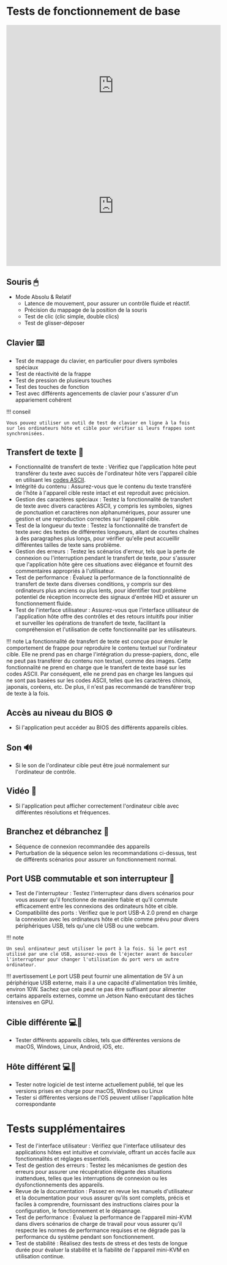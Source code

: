 # Tests de fonctionnement de base

<iframe width="560" height="315" src="https://www.youtube.com/embed/m7OpUem0zqY?si=3kHl1kmk6VQRnPu7" title="YouTube video player" frameborder="0" allow="accelerometer; autoplay; clipboard-write; encrypted-media; gyroscope; picture-in-picture; web-share" referrerpolicy="strict-origin-when-cross-origin" allowfullscreen></iframe>

<iframe width="560" height="315" src="https://www.youtube.com/embed/ERzpGtRvP2o?si=2DQrHqk-GhzvvL24" title="YouTube video player" frameborder="0" allow="accelerometer; autoplay; clipboard-write; encrypted-media; gyroscope; picture-in-picture; web-share" referrerpolicy="strict-origin-when-cross-origin" allowfullscreen></iframe>

## Souris 🖱

- Mode Absolu & Relatif
    - Latence de mouvement, pour assurer un contrôle fluide et réactif.
    - Précision du mappage de la position de la souris
    - Test de clic (clic simple, double clics)
    - Test de glisser-déposer

## Clavier ⌨️
- Test de mappage du clavier, en particulier pour divers symboles spéciaux
- Test de réactivité de la frappe
- Test de pression de plusieurs touches
- Test des touches de fonction
- Test avec différents agencements de clavier pour s'assurer d'un appariement cohérent

!!! conseil

    Vous pouvez utiliser un outil de test de clavier en ligne à la fois sur les ordinateurs hôte et cible pour vérifier si leurs frappes sont synchronisées.

## Transfert de texte 📝
- Fonctionnalité de transfert de texte : Vérifiez que l'application hôte peut transférer du texte avec succès de l'ordinateur hôte vers l'appareil cible en utilisant les [codes ASCII](https://theasciicode.com.ar/).
- Intégrité du contenu : Assurez-vous que le contenu du texte transféré de l'hôte à l'appareil cible reste intact et est reproduit avec précision.
- Gestion des caractères spéciaux : Testez la fonctionnalité de transfert de texte avec divers caractères ASCII, y compris les symboles, signes de ponctuation et caractères non alphanumériques, pour assurer une gestion et une reproduction correctes sur l'appareil cible.
- Test de la longueur du texte : Testez la fonctionnalité de transfert de texte avec des textes de différentes longueurs, allant de courtes chaînes à des paragraphes plus longs, pour vérifier qu'elle peut accueillir différentes tailles de texte sans problème.
- Gestion des erreurs : Testez les scénarios d'erreur, tels que la perte de connexion ou l'interruption pendant le transfert de texte, pour s'assurer que l'application hôte gère ces situations avec élégance et fournit des commentaires appropriés à l'utilisateur.
- Test de performance : Évaluez la performance de la fonctionnalité de transfert de texte dans diverses conditions, y compris sur des ordinateurs plus anciens ou plus lents, pour identifier tout problème potentiel de réception incorrecte des signaux d'entrée HID et assurer un fonctionnement fluide.
- Test de l'interface utilisateur : Assurez-vous que l'interface utilisateur de l'application hôte offre des contrôles et des retours intuitifs pour initier et surveiller les opérations de transfert de texte, facilitant la compréhension et l'utilisation de cette fonctionnalité par les utilisateurs.

!!! note
    La fonctionnalité de transfert de texte est conçue pour émuler le comportement de frappe pour reproduire le contenu textuel sur l'ordinateur cible. Elle ne prend pas en charge l'intégration du presse-papiers, donc, elle ne peut pas transférer du contenu non textuel, comme des images. Cette fonctionnalité ne prend en charge que le transfert de texte basé sur les codes ASCII. Par conséquent, elle ne prend pas en charge les langues qui ne sont pas basées sur les codes ASCII, telles que les caractères chinois, japonais, coréens, etc. De plus, il n'est pas recommandé de transférer trop de texte à la fois.

## Accès au niveau du BIOS ⚙️
- Si l'application peut accéder au BIOS des différents appareils cibles.

## Son 🔊
- Si le son de l'ordinateur cible peut être joué normalement sur l'ordinateur de contrôle.

## Vidéo 🎥
- Si l'application peut afficher correctement l'ordinateur cible avec différentes résolutions et fréquences.

## Branchez et débranchez 🔌
- Séquence de connexion recommandée des appareils
- Perturbation de la séquence selon les recommandations ci-dessus, test de différents scénarios pour assurer un fonctionnement normal.

## Port USB commutable et son interrupteur 🔄
- Test de l'interrupteur : Testez l'interrupteur dans divers scénarios pour vous assurer qu'il fonctionne de manière fiable et qu'il commute efficacement entre les connexions des ordinateurs hôte et cible.
- Compatibilité des ports : Vérifiez que le port USB-A 2.0 prend en charge la connexion avec les ordinateurs hôte et cible comme prévu pour divers périphériques USB, tels qu'une clé USB ou une webcam.

!!! note

    Un seul ordinateur peut utiliser le port à la fois. Si le port est utilisé par une clé USB, assurez-vous de l'éjecter avant de basculer l'interrupteur pour changer l'utilisation du port vers un autre ordinateur.

!!! avertissement
    Le port USB peut fournir une alimentation de 5V à un périphérique USB externe, mais il a une capacité d'alimentation très limitée, environ 10W. Sachez que cela peut ne pas être suffisant pour alimenter certains appareils externes, comme un Jetson Nano exécutant des tâches intensives en GPU.

## Cible différente 💻🎯
- Tester différents appareils cibles, tels que différentes versions de macOS, Windows, Linux, Android, iOS, etc.

## Hôte différent 💻👑
- Tester notre logiciel de test interne actuellement publié, tel que les versions prises en charge pour macOS, Windows ou Linux
- Tester si différentes versions de l'OS peuvent utiliser l'application hôte correspondante

# Tests supplémentaires
- Test de l'interface utilisateur : Vérifiez que l'interface utilisateur des applications hôtes est intuitive et conviviale, offrant un accès facile aux fonctionnalités et réglages essentiels.
- Test de gestion des erreurs : Testez les mécanismes de gestion des erreurs pour assurer une récupération élégante des situations inattendues, telles que les interruptions de connexion ou les dysfonctionnements des appareils.
- Revue de la documentation : Passez en revue les manuels d'utilisateur et la documentation pour vous assurer qu'ils sont complets, précis et faciles à comprendre, fournissant des instructions claires pour la configuration, le fonctionnement et le dépannage.
- Test de performance : Évaluez la performance de l'appareil mini-KVM dans divers scénarios de charge de travail pour vous assurer qu'il respecte les normes de performance requises et ne dégrade pas la performance du système pendant son fonctionnement.
- Test de stabilité : Réalisez des tests de stress et des tests de longue durée pour évaluer la stabilité et la fiabilité de l'appareil mini-KVM en utilisation continue.
